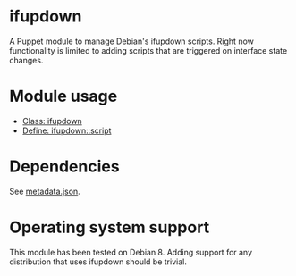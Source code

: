 # ifupdown

A Puppet module to manage Debian's ifupdown scripts. Right now functionality is 
limited to adding scripts that are triggered on interface state changes.

# Module usage

* [Class: ifupdown](manifests/init.pp)
* [Define: ifupdown::script](manifests/script.pp)

# Dependencies

See [metadata.json](metadata.json).

# Operating system support

This module has been tested on Debian 8. Adding support for any distribution 
that uses ifupdown should be trivial.
